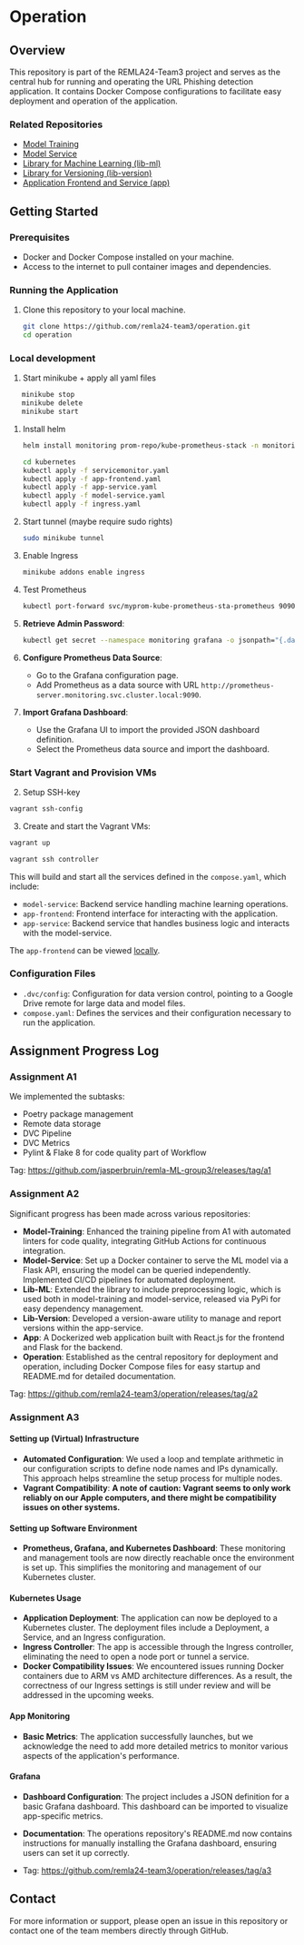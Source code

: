 # Operation

## Overview

This repository is part of the REMLA24-Team3 project and serves as the central hub for running and operating the URL Phishing detection application. 
It contains Docker Compose configurations to facilitate easy deployment and operation of the application.

### Related Repositories

- [Model Training](https://github.com/remla24-team3/model-training)
- [Model Service](https://github.com/remla24-team3/model-service)
- [Library for Machine Learning (lib-ml)](https://github.com/remla24-team3/lib-ml)
- [Library for Versioning (lib-version)](https://github.com/remla24-team3/lib-version)
- [Application Frontend and Service (app)](https://github.com/remla24-team3/app)

## Getting Started

### Prerequisites

- Docker and Docker Compose installed on your machine.
- Access to the internet to pull container images and dependencies.

### Running the Application

1. Clone this repository to your local machine.
   ```bash
   git clone https://github.com/remla24-team3/operation.git
   cd operation
   ```

### Local development

1. Start minikube + apply all yaml files
```bash
   minikube stop
   minikube delete
   minikube start
```

1. Install helm 
   ```bash
   helm install monitoring prom-repo/kube-prometheus-stack -n monitoring --create-namespace
   ```
   
   ```bash
   cd kubernetes
   kubectl apply -f servicemonitor.yaml
   kubectl apply -f app-frontend.yaml
   kubectl apply -f app-service.yaml
   kubectl apply -f model-service.yaml
   kubectl apply -f ingress.yaml
   ```
2. Start tunnel (maybe require sudo rights)
   ```bash
   sudo minikube tunnel
   ```
3. Enable Ingress
   ```bash
   minikube addons enable ingress
   ```
   
4. Test Prometheus 
   ```bash
   kubectl port-forward svc/myprom-kube-prometheus-sta-prometheus 9090:9090
   ```

5. **Retrieve Admin Password**:
    ```bash
    kubectl get secret --namespace monitoring grafana -o jsonpath="{.data.admin-password}" | base64 --decode ; echo
    ```

6. **Configure Prometheus Data Source**:
    - Go to the Grafana configuration page.
    - Add Prometheus as a data source with URL `http://prometheus-server.monitoring.svc.cluster.local:9090`.

7. **Import Grafana Dashboard**:
    - Use the Grafana UI to import the provided JSON dashboard definition.
    - Select the Prometheus data source and import the dashboard.

### Start Vagrant and Provision VMs

2. Setup SSH-key
```bash
vagrant ssh-config
```

3. Create and start the Vagrant VMs:
 ```sh
 vagrant up
 ```

 ```sh
vagrant ssh controller
 ```


This will build and start all the services defined in the `compose.yaml`, which include:

- `model-service`: Backend service handling machine learning operations.
- `app-frontend`: Frontend interface for interacting with the application.
- `app-service`: Backend service that handles business logic and interacts with the model-service.

The `app-frontend` can be viewed [locally](http://localhost:3000/).

### Configuration Files

- `.dvc/config`: Configuration for data version control, pointing to a Google Drive remote for large data and model files.
- `compose.yaml`: Defines the services and their configuration necessary to run the application.

## Assignment Progress Log

### Assignment A1
We implemented the subtasks: 
- Poetry package management
- Remote data storage
- DVC Pipeline
- DVC Metrics
- Pylint & Flake 8 for code quality part of Workflow

Tag: https://github.com/jasperbruin/remla-ML-group3/releases/tag/a1

### Assignment A2

Significant progress has been made across various repositories:

- **Model-Training**: Enhanced the training pipeline from A1 with automated linters for code quality, integrating GitHub Actions for continuous integration.
- **Model-Service**: Set up a Docker container to serve the ML model via a Flask API, ensuring the model can be queried independently. Implemented CI/CD pipelines for automated deployment.
- **Lib-ML**: Extended the library to include preprocessing logic, which is used both in model-training and model-service, released via PyPi for easy dependency management.
- **Lib-Version**: Developed a version-aware utility to manage and report versions within the app-service.
- **App**: A Dockerized web application built with React.js for the frontend and Flask for the backend.
- **Operation**: Established as the central repository for deployment and operation, including Docker Compose files for easy startup and README.md for detailed documentation.

Tag: https://github.com/remla24-team3/operation/releases/tag/a2 

### Assignment A3

#### Setting up (Virtual) Infrastructure
- **Automated Configuration**: We used a loop and template arithmetic in our configuration scripts to define node names and IPs dynamically. This approach helps streamline the setup process for multiple nodes.
- **Vagrant Compatibility**: **A note of caution: Vagrant seems to only work reliably on our Apple computers, and there might be compatibility issues on other systems.**

#### Setting up Software Environment
- **Prometheus, Grafana, and Kubernetes Dashboard**: These monitoring and management tools are now directly reachable once the environment is set up. This simplifies the monitoring and management of our Kubernetes cluster.

#### Kubernetes Usage
- **Application Deployment**: The application can now be deployed to a Kubernetes cluster. The deployment files include a Deployment, a Service, and an Ingress configuration.
- **Ingress Controller**: The app is accessible through the Ingress controller, eliminating the need to open a node port or tunnel a service.
- **Docker Compatibility Issues**: We encountered issues running Docker containers due to ARM vs AMD architecture differences. As a result, the correctness of our Ingress settings is still under review and will be addressed in the upcoming weeks.

#### App Monitoring
- **Basic Metrics**: The application successfully launches, but we acknowledge the need to add more detailed metrics to monitor various aspects of the application's performance.

#### Grafana
- **Dashboard Configuration**: The project includes a JSON definition for a basic Grafana dashboard. This dashboard can be imported to visualize app-specific metrics.
- **Documentation**: The operations repository's README.md now contains instructions for manually installing the Grafana dashboard, ensuring users can set it up correctly.

- Tag: https://github.com/remla24-team3/operation/releases/tag/a3

## Contact

For more information or support, please open an issue in this repository or contact one of the team members directly through GitHub.
